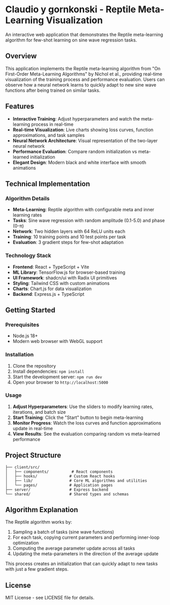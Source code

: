# Claudio y gornkonski - Reptile Meta-Learning Visualization

An interactive web application that demonstrates the Reptile meta-learning algorithm for few-shot learning on sine wave regression tasks.

## Overview

This application implements the Reptile meta-learning algorithm from "On First-Order Meta-Learning Algorithms" by Nichol et al., providing real-time visualization of the training process and performance evaluation. Users can observe how a neural network learns to quickly adapt to new sine wave functions after being trained on similar tasks.

## Features

- **Interactive Training**: Adjust hyperparameters and watch the meta-learning process in real-time
- **Real-time Visualization**: Live charts showing loss curves, function approximations, and task samples
- **Neural Network Architecture**: Visual representation of the two-layer neural network
- **Performance Evaluation**: Compare random initialization vs meta-learned initialization
- **Elegant Design**: Modern black and white interface with smooth animations

## Technical Implementation

### Algorithm Details
- **Meta-Learning**: Reptile algorithm with configurable meta and inner learning rates
- **Tasks**: Sine wave regression with random amplitude (0.1-5.0) and phase (0-π)
- **Network**: Two hidden layers with 64 ReLU units each
- **Training**: 10 training points and 10 test points per task
- **Evaluation**: 3 gradient steps for few-shot adaptation

### Technology Stack
- **Frontend**: React + TypeScript + Vite
- **ML Library**: TensorFlow.js for browser-based training
- **UI Framework**: shadcn/ui with Radix UI primitives
- **Styling**: Tailwind CSS with custom animations
- **Charts**: Chart.js for data visualization
- **Backend**: Express.js + TypeScript

## Getting Started

### Prerequisites
- Node.js 18+ 
- Modern web browser with WebGL support

### Installation
1. Clone the repository
2. Install dependencies: `npm install`
3. Start the development server: `npm run dev`
4. Open your browser to `http://localhost:5000`

### Usage
1. **Adjust Hyperparameters**: Use the sliders to modify learning rates, iterations, and batch size
2. **Start Training**: Click the "Start" button to begin meta-learning
3. **Monitor Progress**: Watch the loss curves and function approximations update in real-time
4. **View Results**: See the evaluation comparing random vs meta-learned performance

## Project Structure

```
├── client/src/
│   ├── components/          # React components
│   ├── hooks/              # Custom React hooks
│   ├── lib/                # Core ML algorithms and utilities
│   └── pages/              # Application pages
├── server/                 # Express backend
└── shared/                 # Shared types and schemas
```

## Algorithm Explanation

The Reptile algorithm works by:
1. Sampling a batch of tasks (sine wave functions)
2. For each task, copying current parameters and performing inner-loop optimization
3. Computing the average parameter update across all tasks
4. Updating the meta-parameters in the direction of the average update

This process creates an initialization that can quickly adapt to new tasks with just a few gradient steps.

## License

MIT License - see LICENSE file for details.